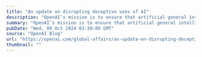 ```yaml
---
title: "An update on disrupting deceptive uses of AI"
description: "OpenAI’s mission is to ensure that artificial general intelligence benefits all of humanity. We are dedicated to identifying, preventing, and disrupting attempts to abuse our models for harmful ends."
summary: "OpenAI’s mission is to ensure that artificial general intelligence benefits all of humanity. We are dedicated to identifying, preventing, and disrupting attempts to abuse our models for harmful ends."
pubDate: "Wed, 09 Oct 2024 03:30:00 GMT"
source: "OpenAI Blog"
url: "https://openai.com/global-affairs/an-update-on-disrupting-deceptive-uses-of-ai"
thumbnail: ""
---
```


